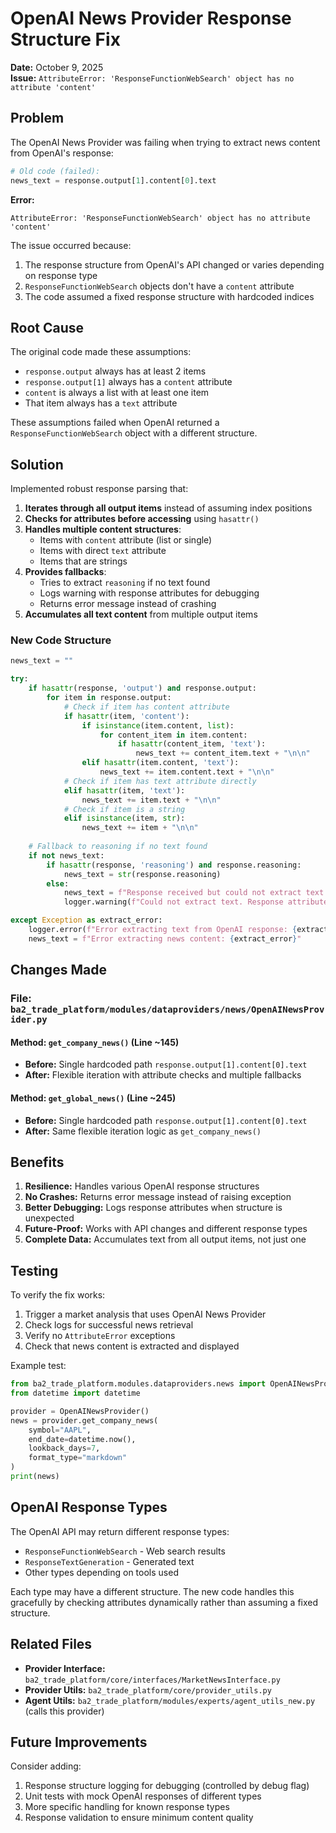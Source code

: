 # OpenAI News Provider Response Structure Fix

**Date:** October 9, 2025  
**Issue:** `AttributeError: 'ResponseFunctionWebSearch' object has no attribute 'content'`

## Problem

The OpenAI News Provider was failing when trying to extract news content from OpenAI's response:

```python
# Old code (failed):
news_text = response.output[1].content[0].text
```

**Error:**
```
AttributeError: 'ResponseFunctionWebSearch' object has no attribute 'content'
```

The issue occurred because:
1. The response structure from OpenAI's API changed or varies depending on response type
2. `ResponseFunctionWebSearch` objects don't have a `content` attribute
3. The code assumed a fixed response structure with hardcoded indices

## Root Cause

The original code made these assumptions:
- `response.output` always has at least 2 items
- `response.output[1]` always has a `content` attribute
- `content` is always a list with at least one item
- That item always has a `text` attribute

These assumptions failed when OpenAI returned a `ResponseFunctionWebSearch` object with a different structure.

## Solution

Implemented robust response parsing that:

1. **Iterates through all output items** instead of assuming index positions
2. **Checks for attributes before accessing** using `hasattr()`
3. **Handles multiple content structures**:
   - Items with `content` attribute (list or single)
   - Items with direct `text` attribute
   - Items that are strings
4. **Provides fallbacks**:
   - Tries to extract `reasoning` if no text found
   - Logs warning with response attributes for debugging
   - Returns error message instead of crashing
5. **Accumulates all text content** from multiple output items

### New Code Structure

```python
news_text = ""

try:
    if hasattr(response, 'output') and response.output:
        for item in response.output:
            # Check if item has content attribute
            if hasattr(item, 'content'):
                if isinstance(item.content, list):
                    for content_item in item.content:
                        if hasattr(content_item, 'text'):
                            news_text += content_item.text + "\n\n"
                elif hasattr(item.content, 'text'):
                    news_text += item.content.text + "\n\n"
            # Check if item has text attribute directly
            elif hasattr(item, 'text'):
                news_text += item.text + "\n\n"
            # Check if item is a string
            elif isinstance(item, str):
                news_text += item + "\n\n"
    
    # Fallback to reasoning if no text found
    if not news_text:
        if hasattr(response, 'reasoning') and response.reasoning:
            news_text = str(response.reasoning)
        else:
            news_text = f"Response received but could not extract text content."
            logger.warning(f"Could not extract text. Response attributes: {dir(response)}")

except Exception as extract_error:
    logger.error(f"Error extracting text from OpenAI response: {extract_error}")
    news_text = f"Error extracting news content: {extract_error}"
```

## Changes Made

### File: `ba2_trade_platform/modules/dataproviders/news/OpenAINewsProvider.py`

#### Method: `get_company_news()` (Line ~145)
- **Before:** Single hardcoded path `response.output[1].content[0].text`
- **After:** Flexible iteration with attribute checks and multiple fallbacks

#### Method: `get_global_news()` (Line ~245)
- **Before:** Single hardcoded path `response.output[1].content[0].text`
- **After:** Same flexible iteration logic as `get_company_news()`

## Benefits

1. **Resilience:** Handles various OpenAI response structures
2. **No Crashes:** Returns error message instead of raising exception
3. **Better Debugging:** Logs response attributes when structure is unexpected
4. **Future-Proof:** Works with API changes and different response types
5. **Complete Data:** Accumulates text from all output items, not just one

## Testing

To verify the fix works:

1. Trigger a market analysis that uses OpenAI News Provider
2. Check logs for successful news retrieval
3. Verify no `AttributeError` exceptions
4. Check that news content is extracted and displayed

Example test:
```python
from ba2_trade_platform.modules.dataproviders.news import OpenAINewsProvider
from datetime import datetime

provider = OpenAINewsProvider()
news = provider.get_company_news(
    symbol="AAPL",
    end_date=datetime.now(),
    lookback_days=7,
    format_type="markdown"
)
print(news)
```

## OpenAI Response Types

The OpenAI API may return different response types:
- `ResponseFunctionWebSearch` - Web search results
- `ResponseTextGeneration` - Generated text
- Other types depending on tools used

Each type may have a different structure. The new code handles this gracefully by checking attributes dynamically rather than assuming a fixed structure.

## Related Files

- **Provider Interface:** `ba2_trade_platform/core/interfaces/MarketNewsInterface.py`
- **Provider Utils:** `ba2_trade_platform/core/provider_utils.py`
- **Agent Utils:** `ba2_trade_platform/modules/experts/agent_utils_new.py` (calls this provider)

## Future Improvements

Consider adding:
1. Response structure logging for debugging (controlled by debug flag)
2. Unit tests with mock OpenAI responses of different types
3. More specific handling for known response types
4. Response validation to ensure minimum content quality
